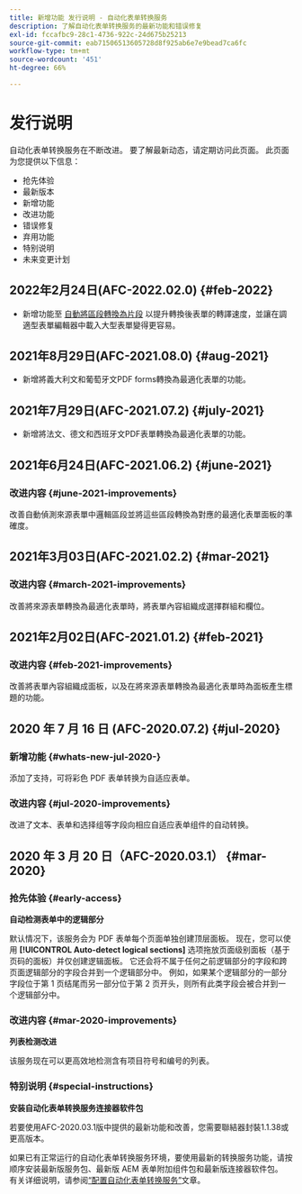 ```yaml
---
title: 新增功能 发行说明 - 自动化表单转换服务
description: 了解自动化表单转换服务的最新功能和错误修复
exl-id: fccafbc9-28c1-4736-922c-24d675b25213
source-git-commit: eab71506513605728d8f925ab6e7e9bead7ca6fc
workflow-type: tm+mt
source-wordcount: '451'
ht-degree: 66%

---
```


# 发行说明

自动化表单转换服务在不断改进。 要了解最新动态，请定期访问此页面。 此页面为您提供以下信息：

* 抢先体验
* 最新版本
* 新增功能
* 改进功能
* 错误修复
* 弃用功能
* 特别说明
* 未来变更计划

## 2022年2月24日(AFC-2022.02.0) {#feb-2022}

* 新增功能至 [自動將區段轉換為片段](convert-existing-forms-to-adaptive-forms.md) 以提升轉換後表單的轉譯速度，並讓在調適型表單編輯器中載入大型表單變得更容易。

## 2021年8月29日(AFC-2021.08.0) {#aug-2021}

* 新增將義大利文和葡萄牙文PDF forms轉換為最適化表單的功能。

## 2021年7月29日(AFC-2021.07.2) {#july-2021}

* 新增將法文、德文和西班牙文PDF表單轉換為最適化表單的功能。

## 2021年6月24日(AFC-2021.06.2) {#june-2021}

### 改进内容 {#june-2021-improvements}

改善自動偵測來源表單中邏輯區段並將這些區段轉換為對應的最適化表單面板的準確度。

## 2021年3月03日(AFC-2021.02.2) {#mar-2021}

### 改进内容 {#march-2021-improvements}

改善將來源表單轉換為最適化表單時，將表單內容組織成選擇群組和欄位。

## 2021年2月02日(AFC-2021.01.2) {#feb-2021}

### 改进内容 {#feb-2021-improvements}

改善將表單內容組織成面板，以及在將來源表單轉換為最適化表單時為面板產生標題的功能。

## 2020 年 7 月 16 日 (AFC-2020.07.2) {#jul-2020}

### 新增功能 {#whats-new-jul-2020-}

添加了支持，可将彩色 PDF 表单转换为自适应表单。

### 改进内容 {#jul-2020-improvements}

改进了文本、表单和选择组等字段向相应自适应表单组件的自动转换。

## 2020 年 3 月 20 日（AFC-2020.03.1） {#mar-2020}

### 抢先体验 {#early-access}

**自动检测表单中的逻辑部分**

默认情况下，该服务会为 PDF 表单每个页面单独创建顶层面板。 现在，您可以使用 **[!UICONTROL Auto-detect logical sections]** 选项拖放页面级别面板（基于页码的面板）并仅创建逻辑面板。 它还会将不属于任何之前逻辑部分的字段和跨页面逻辑部分的字段合并到一个逻辑部分中。 例如，如果某个逻辑部分的一部分字段位于第 1 页结尾而另一部分位于第 2 页开头，则所有此类字段会被合并到一个逻辑部分中。

### 改进内容 {#mar-2020-improvements}

**列表检测改进**

该服务现在可以更高效地检测含有项目符号和编号的列表。

### 特别说明 {#special-instructions}

**安装自动化表单转换服务连接器软件包**

若要使用AFC-2020.03.1版中提供的最新功能和改善，您需要聯結器封裝1.1.38或更高版本。

如果已有正常运行的自动化表单转换服务环境，要使用最新的转换服务功能，请按顺序安装最新版服务包、最新版 AEM 表单附加组件包和最新版连接器软件包。 有关详细说明，请参阅[“配置自动化表单转换服务”](configure-service.md)文章。
